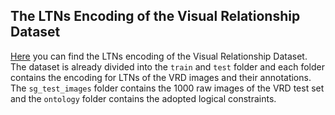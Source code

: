 ## The LTNs Encoding of the Visual Relationship Dataset
[Here](https://scientificnet-my.sharepoint.com/:f:/g/personal/idonadello_unibz_it/ErXk-2f_4adMocsnKky8N14BiwaSmanWehp8WIj9ACXfiw?e=YgUyg5) you can find the LTNs encoding of the Visual Relationship Dataset. The dataset is already divided into the `train` and `test` folder and each folder contains the encoding for LTNs of the VRD images and their annotations. The `sg_test_images` folder contains the 1000 raw images of the VRD test set and the `ontology` folder contains the adopted logical constraints.
